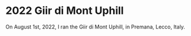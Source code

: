 # 2022 Giir di Mont Uphill

On August 1st, 2022, I ran the Giir di Mont Uphill, in Premana, Lecco, Italy.
